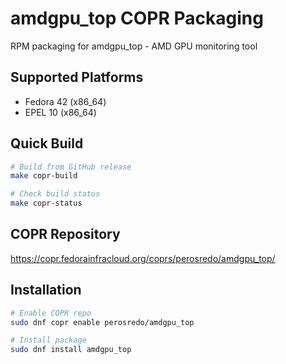 # amdgpu_top COPR Packaging

RPM packaging for amdgpu_top - AMD GPU monitoring tool

## Supported Platforms
- Fedora 42 (x86_64)
- EPEL 10 (x86_64)

## Quick Build
```bash
# Build from GitHub release
make copr-build

# Check build status  
make copr-status
```

## COPR Repository
https://copr.fedorainfracloud.org/coprs/perosredo/amdgpu_top/

## Installation
```bash
# Enable COPR repo
sudo dnf copr enable perosredo/amdgpu_top

# Install package
sudo dnf install amdgpu_top
```
